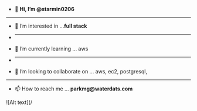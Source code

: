 - 👋 __Hi, I’m @starmin0206__
- -------------------------------------
- 👀 I’m interested in ...__full stack__  
- ***
- 🌱 I’m currently learning ... aws 
- *****
- 💞️ I’m looking to collaborate on ... aws, ec2, postgresql, 
- - - - 
- 📫 How to reach me ... __parkmg@waterdats.com__

<!---
starmin0206/starmin0206 is a ✨ special ✨ repository because its `README.md` (this file) appears on your GitHub profile.
You can click the Preview link to take a look at your changes.
--->

![Alt text](/

